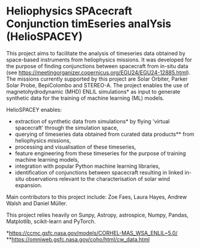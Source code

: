 
# Heliophysics SPAcecraft Conjunction timEseries analYsis (HelioSPACEY)

This project aims to facilitate the analysis of timeseries data obtained by space-based instruments from heliophysics missions. 
It was developed for the purpose of finding conjunctions between spacecraft from in-situ data (see https://meetingorganizer.copernicus.org/EGU24/EGU24-12885.html). The missions currently supported by this project are Solar Orbiter, Parker Solar Probe, BepiColombo and STEREO-A. The project enables the use of magnetohydrodynamic (MHD) ENLIL simulations* as input to generate synthetic data for the training of machine learning (ML) models.

HelioSPACEY enables:
- extraction of synthetic data from simulations* by flying 'virtual spacecraft' through the simulation space,
- querying of timeseries data obtained from curated data products** from heliophysics missions,
- processing and visualisation of these timeseries,
- feature engineering from these timeseries for the purpose of training machine learning models,
- integration with popular Python machine learning libraries,
- identification of conjunctions between spacecraft resulting in linked in-situ observations relevant to the characterisation of solar wind expansion.

Main contributors to this project include: Zoe Faes, Laura Hayes, Andrew Walsh and Daniel Müller.

This project relies heavily on Sunpy, Astropy, astrospice, Numpy, Pandas, Matplotlib, scikit-learn and PyTorch.

*https://ccmc.gsfc.nasa.gov/models/CORHEL-MAS_WSA_ENLIL~5.0/
**https://omniweb.gsfc.nasa.gov/coho/html/cw_data.html
